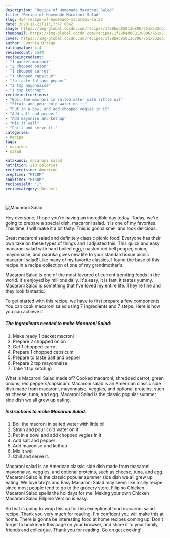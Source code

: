 ```yaml
---
description: "Recipe of Homemade Macaroni Salad"
title: "Recipe of Homemade Macaroni Salad"
slug: 454-recipe-of-homemade-macaroni-salad
date: 2020-11-22T11:17:47.064Z
image: https://img-global.cpcdn.com/recipes/1f28bed850136806/751x532cq70/macaroni-salad-recipe-main-photo.jpg
thumbnail: https://img-global.cpcdn.com/recipes/1f28bed850136806/751x532cq70/macaroni-salad-recipe-main-photo.jpg
cover: https://img-global.cpcdn.com/recipes/1f28bed850136806/751x532cq70/macaroni-salad-recipe-main-photo.jpg
author: Cynthia Ortega
ratingvalue: 4.4
reviewcount: 5544
recipeingredient:
- "1 packet macroni"
- "2 chopped onion"
- "1 chopped carrot"
- "1 chopped capsicum"
- "to taste Saltand pepper"
- "2 tsp mayonnaise"
- "1 tsp ketchup"
recipeinstructions:
- "Boil the macroni in salted water with little oil"
- "Strain and pour cold water on it"
- "Put in a bowl and add chopped vegies in it"
- "Add salt and pepper"
- "Add mayonise and kethup"
- "Mix it well"
- "Chill and serve it."
categories:
- Recipe
tags:
- macaroni
- salad

katakunci: macaroni salad 
nutrition: 210 calories
recipecuisine: American
preptime: "PT20M"
cooktime: "PT38M"
recipeyield: "1"
recipecategory: Dessert

---
```



![Macaroni Salad](https://img-global.cpcdn.com/recipes/1f28bed850136806/751x532cq70/macaroni-salad-recipe-main-photo.jpg)

Hey everyone, I hope you're having an incredible day today. Today, we're going to prepare a special dish, macaroni salad. It is one of my favorites. This time, I will make it a bit tasty. This is gonna smell and look delicious.

Great macaroni salad and definitely classic picnic food! Everyone has their own take on these types of things and I adjusted this. This quick and easy macaroni salad with hard boiled egg, roasted red bell pepper, onion, mayonnaise, and paprika gives new life to your standard issue picnic macaroni salad! Like many of my favorite classics, I found the base of this recipe in a recipe collection of one of my grandmother&#39;s.

Macaroni Salad is one of the most favored of current trending foods in the world. It's enjoyed by millions daily. It's easy, it is fast, it tastes yummy. Macaroni Salad is something that I've loved my entire life. They're fine and they look fantastic.


To get started with this recipe, we have to first prepare a few components. You can cook macaroni salad using 7 ingredients and 7 steps. Here is how you can achieve it.

<!--inarticleads1-->

##### The ingredients needed to make Macaroni Salad:

1. Make ready 1 packet macroni
1. Prepare 2 chopped onion
1. Get 1 chopped carrot
1. Prepare 1 chopped capsicum
1. Prepare to taste Salt.and pepper
1. Prepare 2 tsp mayonnaise
1. Take 1 tsp ketchup


What is Macaroni Salad made of? Cooked macaroni, shredded carrot, green onions, red peppers/capsicum. Macaroni salad is an American classic side dish made from macaroni, mayonnaise, veggies, and optional proteins, such as cheese, tuna, and egg. Macaroni Salad is the classic popular summer side dish we all grew up eating. 

<!--inarticleads2-->

##### Instructions to make Macaroni Salad:

1. Boil the macroni in salted water with little oil
1. Strain and pour cold water on it
1. Put in a bowl and add chopped vegies in it
1. Add salt and pepper
1. Add mayonise and kethup
1. Mix it well
1. Chill and serve it.


Macaroni salad is an American classic side dish made from macaroni, mayonnaise, veggies, and optional proteins, such as cheese, tuna, and egg. Macaroni Salad is the classic popular summer side dish we all grew up eating. We love bbq&#39;s and Easy Macaroni Salad may seem like a silly recipe since most people tend to go to the grocery store. Filipino Chicken Macaroni Salad spells the holidays for me. Making your own Chicken Macaroni Salad Filipino Version is easy. 

So that is going to wrap this up for this exceptional food macaroni salad recipe. Thank you very much for reading. I'm confident you will make this at home. There is gonna be interesting food at home recipes coming up. Don't forget to bookmark this page on your browser, and share it to your family, friends and colleague. Thank you for reading. Go on get cooking!
